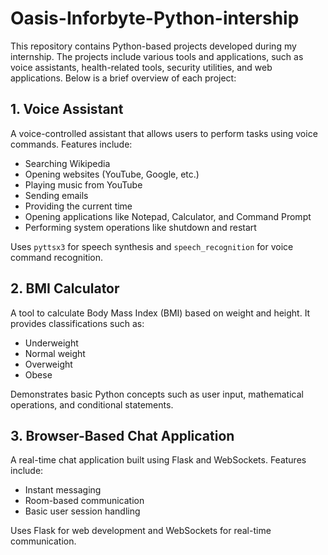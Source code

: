 # Oasis-Inforbyte-Python-intership

This repository contains Python-based projects developed during my internship. The projects include various tools and applications, such as voice assistants, health-related tools, security utilities, and web applications. Below is a brief overview of each project:

## 1. **Voice Assistant**
A voice-controlled assistant that allows users to perform tasks using voice commands. Features include:
- Searching Wikipedia
- Opening websites (YouTube, Google, etc.)
- Playing music from YouTube
- Sending emails
- Providing the current time
- Opening applications like Notepad, Calculator, and Command Prompt
- Performing system operations like shutdown and restart

Uses `pyttsx3` for speech synthesis and `speech_recognition` for voice command recognition.

## 2. **BMI Calculator**
A tool to calculate Body Mass Index (BMI) based on weight and height. It provides classifications such as:
- Underweight
- Normal weight
- Overweight
- Obese

Demonstrates basic Python concepts such as user input, mathematical operations, and conditional statements.

## 3. **Browser-Based Chat Application**
A real-time chat application built using Flask and WebSockets. Features include:
- Instant messaging
- Room-based communication
- Basic user session handling

Uses Flask for web development and WebSockets for real-time communication.
